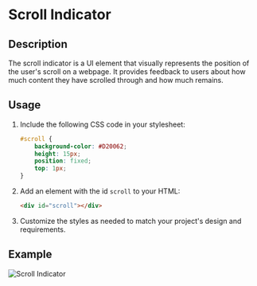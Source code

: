 # Scroll Indicator

## Description
The scroll indicator is a UI element that visually represents the position of the user's scroll on a webpage. It provides feedback to users about how much content they have scrolled through and how much remains.


## Usage
1. Include the following CSS code in your stylesheet:

    ```css
    #scroll {
        background-color: #D20062;
        height: 15px;
        position: fixed;
        top: 1px;
    }
    ```

2. Add an element with the id `scroll` to your HTML:

    ```html
    <div id="scroll"></div>
    ```

3. Customize the styles as needed to match your project's design and requirements.

## Example
![Scroll Indicator](https://github.com/MehekFatima/Frontend-MiniProjects/blob/main/Scroll-Indicator/Scroll-Indicator.gif?raw=true)


